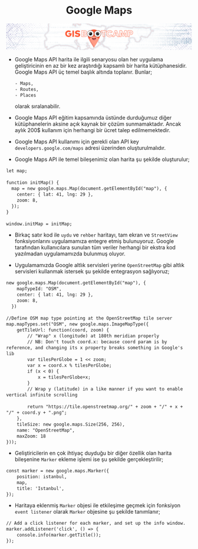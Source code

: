  <h1 align="center">Google Maps</h1>
 <p align="center">
 <img src="../../banner02.png">
  <br />
</p>

- Google Maps API harita ile ilgili senaryosu olan her uygulama geliştiricinin en az bir kez araştırdığı kapsamlı bir harita kütüphanesidir. Google Maps API üç temel başlık altında toplanır. Bunlar;

      - Maps,
      - Routes,
      - Places

  olarak sıralanabilir.

- Google Maps API eğitim kapsamında üstünde durduğumuz diğer kütüphanelerin aksine açık kaynak bir çözüm sunmamaktadır. Ancak aylık 200$ kullanım için herhangi bir ücret talep edilmemektedir.

- Google Maps API kullanımı için gerekli olan API key `developers.google.com/maps` adresi üzerinden oluşturulmalıdır.

- Google Maps API ile temel bileşenimiz olan harita şu şekilde oluşturulur;

```
let map;

function initMap() {
  map = new google.maps.Map(document.getElementById("map"), {
    center: { lat: 41, lng: 29 },
    zoom: 8,
  });
}

window.initMap = initMap;
```

- Birkaç satır kod ile `uydu` ve `rehber` haritayı, tam ekran ve `StreetView` fonksiyonlarını uygulamamıza entegre etmiş bulunuyoruz. Google tarafından kullanıcılara sunulan tüm veriler herhangi bir ekstra kod yazılmadan uygulamamızda bulunmuş oluyor.

- Uygulamamızda Google altlık servisleri yerine `OpenStreetMap` gibi altlık servisleri kullanmak istersek şu şekilde entegrasyon sağlıyoruz;

```
new google.maps.Map(document.getElementById("map"), {
    mapTypeId: "OSM",
    center: { lat: 41, lng: 29 },
    zoom: 8,
  })

//Define OSM map type pointing at the OpenStreetMap tile server
map.mapTypes.set("OSM", new google.maps.ImageMapType({
    getTileUrl: function(coord, zoom) {
        // "Wrap" x (longitude) at 180th meridian properly
        // NB: Don't touch coord.x: because coord param is by reference, and changing its x property breaks something in Google's lib
        var tilesPerGlobe = 1 << zoom;
        var x = coord.x % tilesPerGlobe;
        if (x < 0) {
            x = tilesPerGlobe+x;
        }
        // Wrap y (latitude) in a like manner if you want to enable vertical infinite scrolling

        return "https://tile.openstreetmap.org/" + zoom + "/" + x + "/" + coord.y + ".png";
    },
    tileSize: new google.maps.Size(256, 256),
    name: "OpenStreetMap",
    maxZoom: 18
}));
```

- Geliştiricilerin en çok ihtiyaç duyduğu bir diğer özellik olan harita bileşenine `Marker` ekleme işlemi ise şu şekilde gerçekleştirilir;

```
const marker = new google.maps.Marker({
    position: istanbul,
    map,
    title: 'Istanbul',
});
```

- Haritaya eklenmiş `Marker` objesi ile etkileşime geçmek için fonksiyon `event listener` olarak `Marker` objesine şu şekilde tanımlanır;

```
// Add a click listener for each marker, and set up the info window.
marker.addListener('click', () => {
    console.info(marker.getTitle());
});
```
